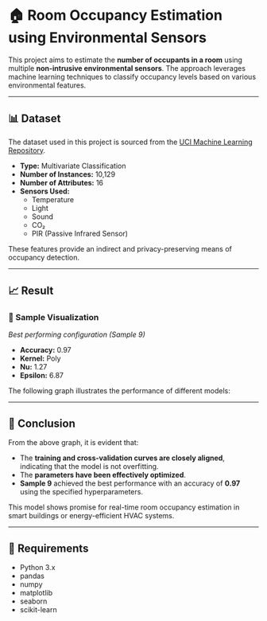 # 🏠 Room Occupancy Estimation using Environmental Sensors

This project aims to estimate the **number of occupants in a room** using multiple **non-intrusive environmental sensors**. The approach leverages machine learning techniques to classify occupancy levels based on various environmental features.

---

## 📊 Dataset

The dataset used in this project is sourced from the [UCI Machine Learning Repository](https://archive.ics.uci.edu/ml/datasets/Room+Occupancy+Estimation).

- **Type:** Multivariate Classification  
- **Number of Instances:** 10,129  
- **Number of Attributes:** 16  
- **Sensors Used:**
  - Temperature
  - Light
  - Sound
  - CO₂
  - PIR (Passive Infrared Sensor)

These features provide an indirect and privacy-preserving means of occupancy detection.

---

## 📈 Result

### 📸 Sample Visualization

*Best performing configuration (Sample 9)*  
- **Accuracy:** 0.97  
- **Kernel:** Poly  
- **Nu:** 1.27  
- **Epsilon:** 6.87  

The following graph illustrates the performance of different models:


---

## 🧠 Conclusion

From the above graph, it is evident that:

- The **training and cross-validation curves are closely aligned**, indicating that the model is not overfitting.
- The **parameters have been effectively optimized**.
- **Sample 9** achieved the best performance with an accuracy of **0.97** using the specified hyperparameters.

This model shows promise for real-time room occupancy estimation in smart buildings or energy-efficient HVAC systems.

---

## 📝 Requirements

- Python 3.x  
- pandas  
- numpy  
- matplotlib  
- seaborn  
- scikit-learn

